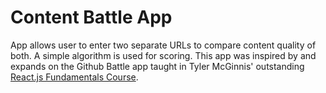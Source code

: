 # Content Battle App

App allows user to enter two separate URLs to compare content quality of both. A simple algorithm is used for scoring. This app was inspired by and expands on the Github Battle app taught in Tyler McGinnis' outstanding <a href="http://courses.reactjsprogram.com/courses/reactjsfundamentals">React.js Fundamentals Course</a>.
